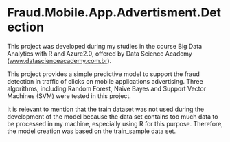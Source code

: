 # Fraud.Mobile.App.Advertisment.Detection

This project was developed during my studies in the course Big Data Analytics with R and Azure2.0, offered by Data Science Academy (www.datascienceacademy.com.br).

This project provides a simple predictive model to support the fraud detection in traffic of clicks on mobile applications advertising. Three algorithms, including Random Forest, Naive Bayes and Support Vector Machines (SVM) were tested in this project.

It is relevant to mention that the train dataset was not used during the development of the model because the data set contains too much data to be processed in my machine, especially using R for this purpose. Therefore, the model creation was based on the train_sample data set. 
